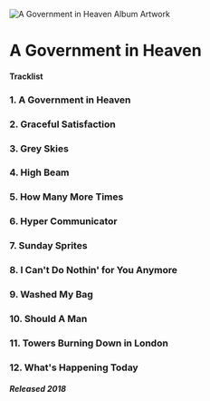 ![A Government in Heaven Album Artwork](https://distrokid.imgix.net/http%3A//distrokid.com/hyperfollow/art/yo50/cJYD?w=800&s=fccee8ba8194d96a3e93e0e5779acb67)

# A Government in Heaven

#### Tracklist
### 1. A Government in Heaven
### 2. Graceful Satisfaction
### 3. Grey Skies
### 4. High Beam
### 5. How Many More Times
### 6. Hyper Communicator
### 7. Sunday Sprites
### 8. I Can't Do Nothin' for You Anymore
### 9. Washed My Bag
### 10. Should A Man
### 11. Towers Burning Down in London
### 12. What's Happening Today

##### Released 2018


